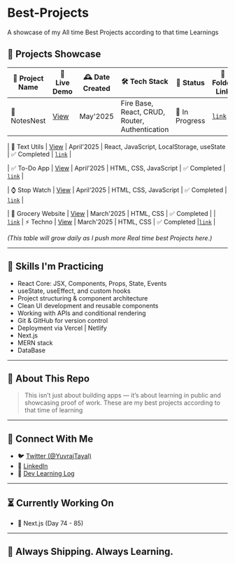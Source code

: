# Best-Projects
A showcase of my All time Best Projects according to that time Learnings


## 🚀 Projects Showcase

| 📁 Project Name | 🔗 Live Demo | 🕰️ Date Created | 🛠️ Tech Stack | 📌 Status |📁 Folder Link |
|----------------|--------------|----------------|------------|------------|------------|
| 📓 NotesNest| [View](https://notesnest-one.vercel.app/)  | May'2025 | Fire Base, React, CRUD, Router, Authentication| 🚧 In Progress | [`link`](./projects/DevNotes) |

| 📃 Text Utils | [View](https://front-end-projects-theta.vercel.app/) | April'2025 | React, JavaScript, LocalStorage, useState | ✅ Completed | [`link`](./projects/text-utils) |

| ✅ To-Do App | [View](https://YuvrajTayal1202.github.io/HTML-CSS-JS-Projects/projects/To-Do-list/) | April'2025 | HTML, CSS, JavaScript | ✅ Completed | [`link`](./projects/To-Do-list) |

| ⌚ Stop Watch | [View](https://YuvrajTayal1202.github.io/HTML-CSS-JS-Projects/projects/Stop-Watch/) | April'2025 | HTML, CSS, JavaScript | ✅ Completed | [`link`](./projects/Stop-Watch/) |

| 🧃 Grocery Website | [View](https://YuvrajTayal1202.github.io/HTML-CSS-JS-Projects/projects/Grocery) | March'2025 | HTML, CSS | ✅ Completed |
| [`link`](./projects/Grocery) |
⚡ Techno | [View](https://YuvrajTayal1202.github.io/HTML-CSS-JS-Projects/projects/techno/index.html) | March'2025 | HTML, CSS | ✅ Completed |[`link`](./projects/techno) |

_(This table will grow daily as I push more Real time best Projects  here.)_
<!-- 🧪 Testing
🚧 In Progress -->
---

## 🧠 Skills I'm Practicing

- React Core: JSX, Components, Props, State, Events
- useState, useEffect, and custom hooks
- Project structuring & component architecture
- Clean UI development and reusable components
- Working with APIs and conditional rendering
- Git & GitHub for version control
- Deployment via Vercel | Netlify
- Next.js
- MERN stack
- DataBase 

---

## 📌 About This Repo

> This isn’t just about building apps — it’s about learning in public and showcasing proof of work. These are my best projects according to that time of learning

---

## 🧵 Connect With Me

- 🐦 [Twitter (@YuvrajTayal)](https://x.com/YuvrajTayal)
- 💼 [LinkedIn](https://www.linkedin.com/in/yuvraj-tayal-7a3a48356/)
- 📓 [Dev Learning Log](https://github.com/YuvrajTayal1202/dev-learning-journey)

---

## ⏳ Currently Working On

- 🧩 Next.js (Day 74 - 85)

---

## 🏁 Always Shipping. Always Learning.
